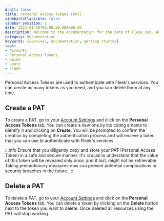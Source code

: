 ```yaml
---
draft: false
title: Personal Access Tokens (PAT)
sidebarCollapsible: false
sidebar_position: 2
date: 2023-01-10T09:00:00.000+00:00
description: Welcome to the documentation for the beta of Fleek.xyz. Whether you are an expert or an absolute beginner, you'll find your answers here.
category: Documentation
keywords: [services, documentation, getting started]
tags:
- Accounts
- Personal Access Tokens
- Guide
- Learn
- Fleek
---
```


Personal Access Tokens are used to authenticate with Fleek's services. You can create as many tokens as you need, and you can delete them at any time.

## Create a PAT

To create a PAT, go to your [Account Settings](https://app.fleek.co/settings) and click on the **Personal Access Tokens** tab. You can create a new one by indicating a name to identify it and clicking on **Create**. You will be prompted to confirm the creation by completing the authentication process and will recieve a token that you can use to authenticate with Fleek's services.

:::info
Ensure that you diligently copy and store your PAT (Personal Access Token) in a safe and secure manner. It's crucial to understand that the value of this token will be revealed only once, and if lost, might not be retrievable. Taking precautionary measures now can prevent potential complications or security breaches in the future.
:::

## Delete a PAT

To delete a PAT, go to your [Account Settings](https://app.fleek.co/settings) and click on the **Personal Access Tokens** tab. You can delete a token by clicking on the **Delete** button next to the token you want to delete. Once deleted all resources using the PAT will stop working.